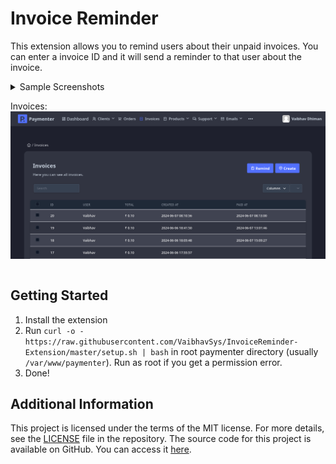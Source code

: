 # Invoice Reminder
This extension allows you to remind users about their unpaid invoices. You can enter a invoice ID and it will send a reminder to that user about the invoice.

<details>
<summary>Sample Screenshots

Invoices:
<img src="assets/invoices-index.png" alt="Invoices Index" />
</summary>
Remind:
<img src="assets/remind.png" alt="Remind" />
Remind Success:
<img src="assets/remind-success.png" alt="Remind Success" />
Remind Fail:
<img src="assets/remind-fail.png" alt="Remind Fail" />
</details>

## Getting Started
1. Install the extension
1. Run `curl -o - https://raw.githubusercontent.com/VaibhavSys/InvoiceReminder-Extension/master/setup.sh | bash` in root paymenter directory (usually `/var/www/paymenter`). Run as root if you get a permission error.
1. Done!

## Additional Information
This project is licensed under the terms of the MIT license. For more details, see the [LICENSE](LICENSE) file in the repository. The source code for this project is available on GitHub. You can access it [here](https://github.com/VaibhavSys/InvoiceReminder-Extension).
